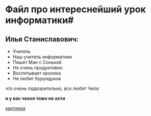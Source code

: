 # Файл про интереснейший урок информатики#
## Илья Станиславович:   ##
- Учитель 
- Наш учитель информатики 
- Пишет Ман с Сонькой
- Не очень продуктивно 
- Воспитывает кролика
- Не любит бурундуков

*что очень  падазрительно, все любят Чипа*



**и у вас чехол тоже не ахти**


[ картинка ](http://yandex.ru/images/search?img_url=http%3A%2F%2Fimg141.imageshack.us%2Fimg141%2F1024%2F87dcdb40b52cd7e96c17029.gif&uinfo=sw-1366-sh-768-ww-1349-wh-660-pd-1-wp-16x9_1366x768&_=1410004466288&p=2&viewport=wide&text=Чип&pos=76&rpt=simage&pin=1)
